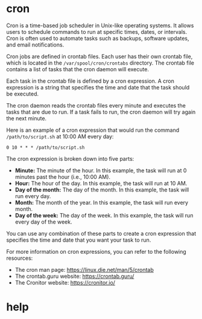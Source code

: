 # cron

Cron is a time-based job scheduler in Unix-like operating systems. It allows users to schedule commands to run at specific times, dates, or intervals. Cron is often used to automate tasks such as backups, software updates, and email notifications.

Cron jobs are defined in crontab files. Each user has their own crontab file, which is located in the `/var/spool/cron/crontabs` directory. The crontab file contains a list of tasks that the cron daemon will execute.

Each task in the crontab file is defined by a cron expression. A cron expression is a string that specifies the time and date that the task should be executed.

The cron daemon reads the crontab files every minute and executes the tasks that are due to run. If a task fails to run, the cron daemon will try again the next minute.

Here is an example of a cron expression that would run the command `/path/to/script.sh` at 10:00 AM every day:

```
0 10 * * * /path/to/script.sh
```

The cron expression is broken down into five parts:

* **Minute:** The minute of the hour. In this example, the task will run at 0 minutes past the hour (i.e., 10:00 AM).
* **Hour:** The hour of the day. In this example, the task will run at 10 AM.
* **Day of the month:** The day of the month. In this example, the task will run every day.
* **Month:** The month of the year. In this example, the task will run every month.
* **Day of the week:** The day of the week. In this example, the task will run every day of the week.

You can use any combination of these parts to create a cron expression that specifies the time and date that you want your task to run.

For more information on cron expressions, you can refer to the following resources:

* The cron man page: https://linux.die.net/man/5/crontab
* The crontab.guru website: https://crontab.guru/
* The Cronitor website: https://cronitor.io/




# help 

```

```

